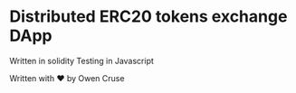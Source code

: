 # Distributed ERC20 tokens exchange DApp

Written in solidity
Testing in Javascript

Written with :heart: by Owen Cruse
